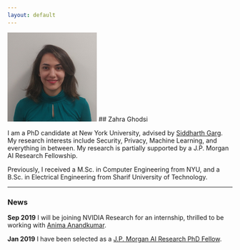 ```yaml
---
layout: default
---
```


<img class="profile-picture" src="zahra.png">
## Zahra Ghodsi

I am a PhD candidate at New York University, advised by [Siddharth Garg](http://engineering.nyu.edu/garg/). My research interests include Security, Privacy, Machine Learning, and everything in between. My research is partially supported by a J.P. Morgan AI Research Fellowship. 

Previously, I received a M.Sc. in Computer Engineering from NYU, and a B.Sc. in Electrical Engineering from Sharif University of Technology.

---

### News
**Sep 2019** I will be joining NVIDIA Research for an internship, thrilled to be working with [Anima Anandkumar](https://research.nvidia.com/person/anima-anandkumar).

**Jan 2019** I have been selected as a [J.P. Morgan AI Research PhD Fellow](https://www.jpmorgan.com/country/US/en/technology/ai/awards/phd-fellowship-award-recipients).

